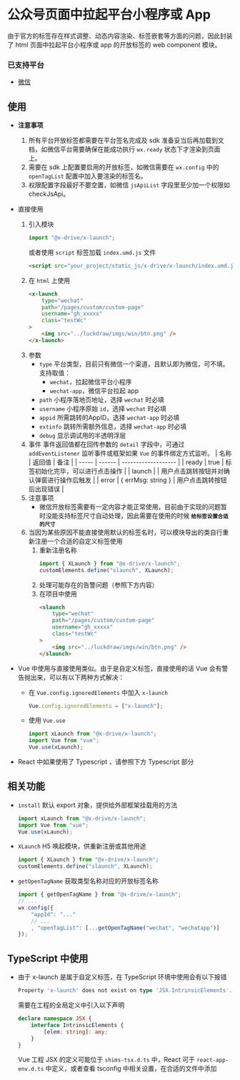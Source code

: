 公众号页面中拉起平台小程序或 App
================================

由于官方的标签存在样式调整、动态内容渲染、标签嵌套等方面的问题，因此封装了 html 页面中拉起平台小程序或 app 的开放标签的 web component 模块。

### 已支持平台
- [微信](https://developers.weixin.qq.com/doc/offiaccount/OA_Web_Apps/Wechat_Open_Tag.html)

## 使用

- **注意事项**
    1. 所有平台开放标签都需要在平台签名完成及 sdk 准备妥当后再加载到文档，如微信平台需要确保在能成功执行 `wx.ready` 状态下才渲染到页面上。
    1. 需要在 sdk 上配置要启用的开放标签，如微信需要在 `wx.config` 中的 `openTagList` 配置中加入要渲染的标签名。
    1. 权限配置字段最好不要空置，如微信 `jsApiList` 字段里至少加一个权限如 checkJsApi。

- 直接使用
    1. 引入模块
        ```ts
        import "@x-drive/x-launch";
        ```
        或者使用 `script` 标签加载 `index.umd.js` 文件
        ```html
        <script src="your_project/static_js/x-drive/x-launch/index.umd.js"></script>
        ```
    1. 在 `html` 上使用
        ```html
        <x-launch
            type="wechat"
            path="/pages/custom/custom-page"
            username="gh_xxxxx"
            class="testWc"
        >
            <img src="../luckdraw/imgs/win/btn.png" />
        </x-launch>
        ```
    1. 参数
        - `type` 平台类型，目前只有微信一个渠道，且默认即为微信，可不填。支持取值：
            - `wechat`，拉起微信平台小程序
            - `wechat-app`，微信平台拉起 app
        - `path` 小程序落地页地址，选择 `wechat` 时必填
        - `username` 小程序原始 `id`，选择 `wechat` 时必填
        - `appid` 所需跳转的AppID，选择 `wechat-app` 时必填
        - `extinfo` 跳转所需额外信息，选择 `wechat-app` 时必填
        - `debug` 显示调试用的半透明浮层
    1. 事件
        事件返回值都在回传参数的 `detail` 字段中，可通过 `addEventListener` 监听事件或框架如果 `Vue` 的事件绑定方式监听。
        | 名称  | 返回值   | 备注                |
        | ----- | ------ | ------------------- |
        | ready | true   | 标签初始化完毕，可以进行点击操作 |
        | launch |       | 用户点击跳转按钮并对确认弹窗进行操作后触发 |
        | error | { errMsg: string } | 用户点击跳转按钮后出现错误 |
    1. 注意事项
        - 微信开放标签需要有一定内容才能正常使用，目前由于实现的问题暂时没能支持标签尺寸自动处理，因此需要在使用的时候 **`给标签设置合适的尺寸`**
    1. 当因为某些原因不能直接使用默认的标签名时，可以模块导出的类自行重新注册一个合适的自定义标签使用
        1. 重新注册名称
            ```ts
            import { XLaunch } from "@x-drive/x-launch"; 
            customElements.define("slaunch", XLaunch);
            ```
        1. 处理可能存在的告警问题（参照下方内容）
        1. 在项目中使用
            ```html
            <slaunch
                type="wechat"
                path="/pages/custom/custom-page"
                username="gh_xxxxx"
                class="testWc"
            >
                <img src="../luckdraw/imgs/win/btn.png" />
            </slaunch>
            ```
- Vue 中使用与直接使用类似。由于是自定义标签，直接使用的话 Vue 会有警告抛出来，可以有以下两种方式解决：
    - 在 `Vue.config.ignoredElements` 中加入 `x-launch`
        ```ts
        Vue.config.ignoredElements = ["x-launch"];
        ```
    - 使用 `Vue.use`
        ```ts
        import xLaunch from "@x-drive/x-launch";
        import Vue from "vue";
        Vue.use(xLaunch);
        ```
- React 中如果使用了 Typescript ，请参照下方 Typescript 部分
## 相关功能

- `install` 默认 export 对象，提供给外部框架挂载用的方法
    ```ts
    import xLaunch from "@x-drive/x-launch";
    import Vue from "vue";
    Vue.use(xLaunch);
    ```
- `XLaunch` H5 唤起模块，供重新注册或其他用途
    ```ts
    import { XLaunch } from "@x-drive/x-launch"; 
    customElements.define("slaunch", XLaunch);
    ```
- `getOpenTagName` 获取类型名称对应的开放标签名称
    ```ts
    import { getOpenTagName } from "@x-drive/x-launch";
    // ...
    wx.config({
        "appId": "..."
        // ...
        , "openTagList": [...getOpenTagName("wechat", "wechatapp")]
    });
    ```

## TypeScript 中使用

- 由于 x-launch 是属于自定义标签，在 TypeScript 环境中使用会有以下报错
    ```ts
    Property 'x-launch' does not exist on type 'JSX.IntrinsicElements'.ts(2339)
    ```
    需要在工程的全局定义中引入以下声明
    ```ts
    declare namespace JSX {
        interface IntrinsicElements {
            [elem: string]: any;
        }
    }
    ```
    Vue 工程 JSX 的定义可能位于 `shims-tsx.d.ts` 中，React 可于 `react-app-env.d.ts` 中定义，或者查看 tsconfig 中相关设置，在合适的文件中添加